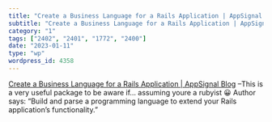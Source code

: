 ```yaml
---
title: "Create a Business Language for a Rails Application | AppSignal Blog"
subtitle: "Create a Business Language for a Rails Application | AppSignal Blog"
category: "1"
tags: ["2402", "2401", "1772", "2400"]
date: "2023-01-11"
type: "wp"
wordpress_id: 4358
---
```

[ Create a Business Language for a Rails Application | AppSignal Blog]( https://blog.appsignal.com/2023/01/11/create-a-business-language-for-a-rails-application.html?utm_source=ruby-magic&utm_medium=email&utm_campaign=rss-email&utm_content=button) –This is a very useful package to be aware if… assuming youre a rubyist 😀 Author says: “Build and parse a programming language to extend your Rails application’s functionality.”